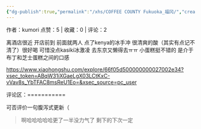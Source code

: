 ```yaml
---
{"dg-publish":true,"permalink":"/xhs/COFFEE COUNTY Fukuoka_福冈/","created":"2025-03-17T23:01:21.395+08:00","updated":"2025-03-17T23:01:21.395+08:00"}
---
```


作者：kumori
点赞：5   |   收藏：0   |   评论：2

离酒店很近 开店前到 前面就两人
点了kenya的冰手冲 很清爽的酸（其实有点记不清了）很好喝 可惜没点kasiki冰激凌 去东京又懒得去ㅠㅠ
小蛋糕挺不错的 是介于布丁和芝士蛋糕之间的口感

https://www.xiaohongshu.com/explore/66f05d500000000027002e34?xsec_token=ABqW31iXGaeLgX03LCtKxC-vVav8s_YbTFAC8msReU1Eo=&xsec_source=pc_user

评论区：===========

可否评价一句腹泻式更新（

> 啊哈哈哈哈哈更了一半没力气了 剩下的下次一定